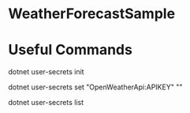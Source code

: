 # WeatherForecastSample
# Useful Commands
dotnet user-secrets init

dotnet user-secrets set "OpenWeatherApi:APIKEY" "<Replace With ApiKey>"

dotnet user-secrets list
